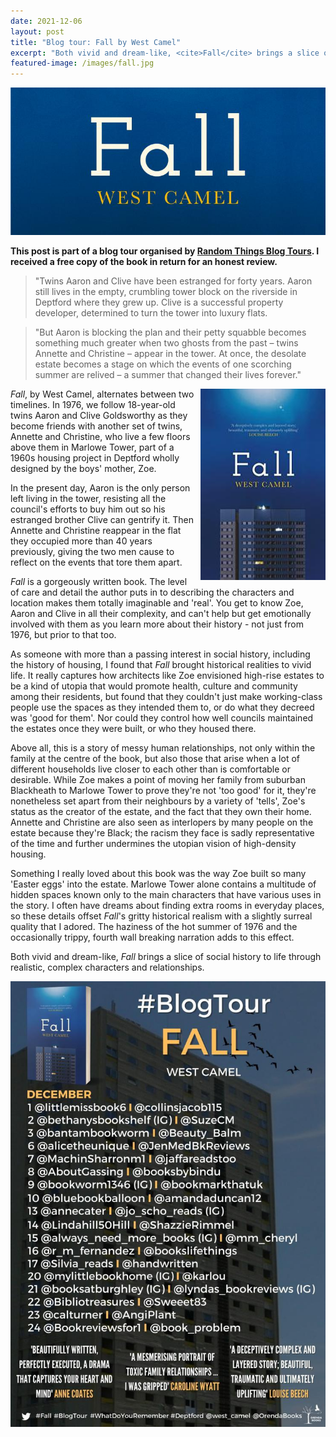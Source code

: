 ```yaml
---
date: 2021-12-06
layout: post
title: "Blog tour: Fall by West Camel"
excerpt: "Both vivid and dream-like, <cite>Fall</cite> brings a slice of social history to life through realistic, complex characters and relationships."
featured-image: /images/fall.jpg
---
```


![Fall](/images/fall.jpg)

**This post is part of a blog tour organised by [Random Things Blog Tours](http://randomthingsthroughmyletterbox.blogspot.com/p/services-to-publishers-authors-blog.html). I received a free copy of the book in return for an honest review.**

> "Twins Aaron and Clive have been estranged for forty years. Aaron still lives in the empty, crumbling tower block on the riverside in Deptford where they grew up. Clive is a successful property developer, determined to turn the tower into luxury flats.

> "But Aaron is blocking the plan and their petty squabble becomes something much greater when two ghosts from the past – twins Annette and Christine – appear in the tower. At once, the desolate estate becomes a stage on which the events of one scorching summer are relived – a summer that changed their lives forever."

<img src="/images/fall-200.jpg" alt="Fall" style="float: right; margin-bottom: 10px; margin-left: 10px;">

<cite>Fall</cite>, by West Camel, alternates between two timelines. In 1976, we follow 18-year-old twins Aaron and Clive Goldsworthy as they become friends with another set of twins, Annette and Christine, who live a few floors above them in Marlowe Tower, part of a 1960s housing project in Deptford wholly designed by the boys' mother, Zoe.

In the present day, Aaron is the only person left living in the tower, resisting all the council's efforts to buy him out so his estranged brother Clive can gentrify it. Then Annette and Christine reappear in the flat they occupied more than 40 years previously, giving the two men cause to reflect on the events that tore them apart.

<cite>Fall</cite> is a gorgeously written book. The level of care and detail the author puts in to describing the characters and location makes them totally imaginable and 'real'. You get to know Zoe, Aaron and Clive in all their complexity, and can't help but get emotionally involved with them as you learn more about their history - not just from 1976, but prior to that too.

As someone with more than a passing interest in social history, including the history of housing, I found that <cite>Fall</cite> brought historical realities to vivid life. It really captures how architects like Zoe envisioned high-rise estates to be a kind of utopia that would promote health, culture and community among their residents, but found that they couldn't just make working-class people use the spaces as they intended them to, or do what they decreed was 'good for them'. Nor could they control how well councils maintained the estates once they were built, or who they housed there.

Above all, this is a story of messy human relationships, not only within the family at the centre of the book, but also those that arise when a lot of different households live closer to each other than is comfortable or desirable. While Zoe makes a point of moving her family from suburban Blackheath to Marlowe Tower to prove they're not 'too good' for it, they're nonetheless set apart from their neighbours by a variety of 'tells', Zoe's status as the creator of the estate, and the fact that they own their home. Annette and Christine are also seen as interlopers by many people on the estate because they're Black; the racism they face is sadly representative of the time and further undermines the utopian vision of high-density housing.

Something I really loved about this book was the way Zoe built so many 'Easter eggs' into the estate. Marlowe Tower alone contains a multitude of hidden spaces known only to the main characters that have various uses in the story. I often have dreams about finding extra rooms in everyday places, so these details offset <cite>Fall</cite>'s gritty historical realism with a slightly surreal quality that I adored. The haziness of the hot summer of 1976 and the occasionally trippy, fourth wall breaking narration adds to this effect.

Both vivid and dream-like, <cite>Fall</cite> brings a slice of social history to life through realistic, complex characters and relationships.

![Fall blog tour banner](/images/fall-banner.jpg)
